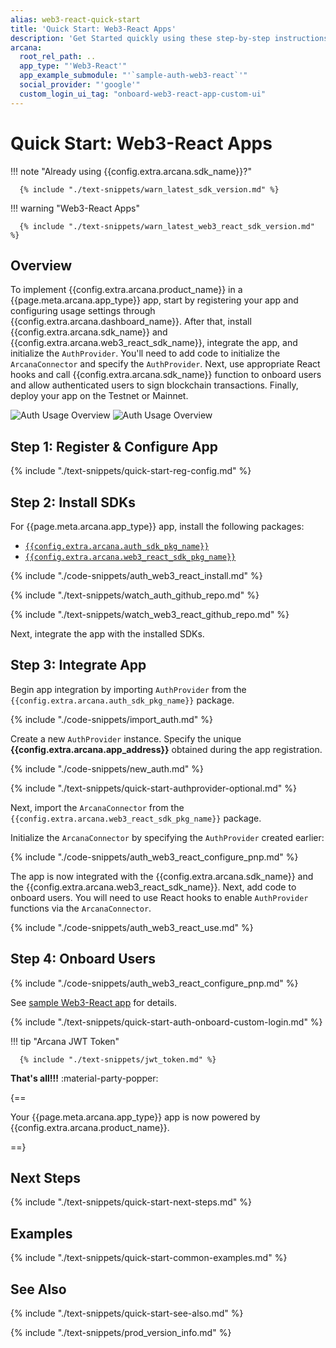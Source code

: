 ```yaml
---
alias: web3-react-quick-start
title: 'Quick Start: Web3-React Apps'
description: 'Get Started quickly using these step-by-step instructions for using the Arcana Auth product in Web3-React apps. Use Arcana Developer dashboard to first register the app, get a client ID and use this client ID to integrate the app with the Arcana Auth SDK.'
arcana:
  root_rel_path: ..
  app_type: "'Web3-React'"
  app_example_submodule: "'`sample-auth-web3-react`'"
  social_provider: "'google'"
  custom_login_ui_tag: "onboard-web3-react-app-custom-ui"
---
```


# Quick Start: Web3-React Apps

!!! note "Already using {{config.extra.arcana.sdk_name}}?"
  
      {% include "./text-snippets/warn_latest_sdk_version.md" %}

!!! warning "Web3-React Apps"

      {% include "./text-snippets/warn_latest_web3_react_sdk_version.md" %}

## Overview

To implement {{config.extra.arcana.product_name}} in a {{page.meta.arcana.app_type}} app, start by registering your app and configuring usage settings through {{config.extra.arcana.dashboard_name}}. After that, install {{config.extra.arcana.sdk_name}} and {{config.extra.arcana.web3_react_sdk_name}}, integrate the app, and initialize the `AuthProvider`. You'll need to add code to initialize the `ArcanaConnector` and specify the `AuthProvider`. Next, use appropriate React hooks and call {{config.extra.arcana.sdk_name}} function to onboard users and allow authenticated users to sign blockchain transactions. Finally, deploy your app on the Testnet or Mainnet.

<img class="an-screenshots" src="/img/an_auth_usage_overview_light.png#only-light" alt="Auth Usage Overview"/>
<img class="an-screenshots" src="/img/an_auth_usage_overview_dark.png#only-dark" alt="Auth Usage Overview"/>

## Step 1: Register & Configure App

{% include "./text-snippets/quick-start-reg-config.md" %}

## Step 2: Install SDKs

For {{page.meta.arcana.app_type}} app, install the following packages:

* [`{{config.extra.arcana.auth_sdk_pkg_name}}`](https://www.npmjs.com/package/@arcana/auth)
* [`{{config.extra.arcana.web3_react_sdk_pkg_name}}`](https://www.npmjs.com/package/@arcana/auth-web3-react)

{% include "./code-snippets/auth_web3_react_install.md" %}

{% include "./text-snippets/watch_auth_github_repo.md" %}

{% include "./text-snippets/watch_web3_react_github_repo.md" %}

Next, integrate the app with the installed SDKs.

## Step 3: Integrate App

Begin app integration by importing `AuthProvider` from the `{{config.extra.arcana.auth_sdk_pkg_name}}` package.

{% include "./code-snippets/import_auth.md" %}

Create a new `AuthProvider` instance. Specify the unique **{{config.extra.arcana.app_address}}** obtained during the app registration. 

{% include "./code-snippets/new_auth.md" %}

{% include "./text-snippets/quick-start-authprovider-optional.md" %}

Next, import the `ArcanaConnector` from the `{{config.extra.arcana.web3_react_sdk_pkg_name}}` package.

Initialize the `ArcanaConnector` by specifying the `AuthProvider` created earlier:

{% include "./code-snippets/auth_web3_react_configure_pnp.md" %}

The app is now integrated with the {{config.extra.arcana.sdk_name}} and the {{config.extra.arcana.web3_react_sdk_name}}. Next, add code to onboard users. You will need to use React hooks to enable `AuthProvider` functions via the `ArcanaConnector`.

{% include "./code-snippets/auth_web3_react_use.md" %}

## Step 4: Onboard Users

{% include "./code-snippets/auth_web3_react_configure_pnp.md" %}

<!--
For usage details, see [Auth Web3 React SDK Reference Guide](https://auth-react-sdk-ref-guide.netlify.app/).
-->

See [sample Web3-React app](https://github.com/arcana-network/auth-web3-react/tree/main/example) for details.

{% include "./text-snippets/quick-start-auth-onboard-custom-login.md" %}

!!! tip "Arcana JWT Token"

      {% include "./text-snippets/jwt_token.md" %}

**That's all!!!** :material-party-popper:

{==

Your {{page.meta.arcana.app_type}} app is now powered by {{config.extra.arcana.product_name}}.

==}

## Next Steps

{% include "./text-snippets/quick-start-next-steps.md" %}

## Examples

{% include "./text-snippets/quick-start-common-examples.md" %}

## See Also

{% include "./text-snippets/quick-start-see-also.md" %}

{% include "./text-snippets/prod_version_info.md" %}